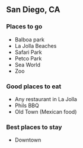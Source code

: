 ## San Diego, CA

### Places to go
- Balboa park
- La Jolla Beaches
- Safari Park
- Petco Park
- Sea World
- Zoo

### Good places to eat
- Any restaurant in La Jolla
- Phils BBQ
- Old Town (Mexican food)

### Best places to stay
- Downtown
